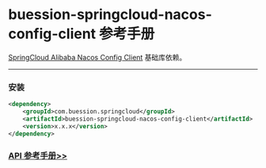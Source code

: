 # buession-springcloud-nacos-config-client 参考手册


[SpringCloud Alibaba Nacos Config Client](https://github.com/alibaba/spring-cloud-alibaba/blob/2.2.x/spring-cloud-alibaba-docs/src/main/asciidoc-zh/nacos-config.adoc) 基础库依赖。


---


### 安装

```xml
<dependency>
    <groupId>com.buession.springcloud</groupId>
    <artifactId>buession-springcloud-nacos-config-client</artifactId>
    <version>x.x.x</version>
</dependency>
```


### [API 参考手册>>](https://javadoc.io/static/com.buession.springcloud/buession-springcloud-nacos-config-client/2.3.0/)